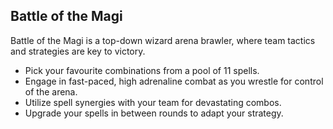 ## Battle of the Magi

Battle of the Magi is a top-down wizard arena brawler, where team tactics and strategies are key to victory. 

* Pick your favourite combinations from a pool of 11 spells.
* Engage in fast-paced, high adrenaline combat as you wrestle for control of the arena.
* Utilize spell synergies with your team for devastating combos.
* Upgrade your spells in between rounds to adapt your strategy.

